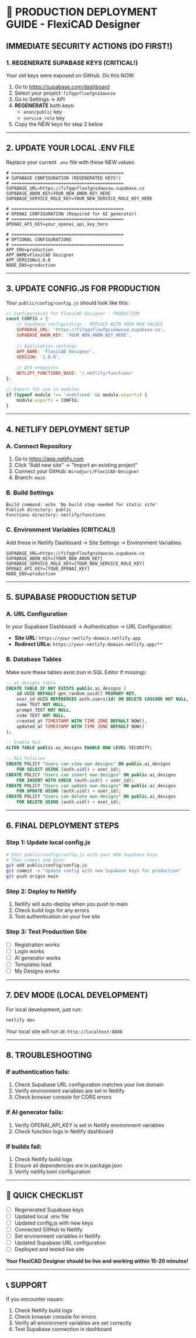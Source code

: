 # 🚀 PRODUCTION DEPLOYMENT GUIDE - FlexiCAD Designer

## IMMEDIATE SECURITY ACTIONS (DO FIRST!)

### 1. REGENERATE SUPABASE KEYS (CRITICAL!)
Your old keys were exposed on GitHub. Do this NOW:

1. Go to https://supabase.com/dashboard
2. Select your project: `fifqqnflxwfgnidawxzw`
3. Go to Settings → API
4. **REGENERATE** both keys:
   - `anon/public` key
   - `service_role` key
5. Copy the NEW keys for step 2 below

---

## 2. UPDATE YOUR LOCAL .ENV FILE

Replace your current `.env` file with these NEW values:

```env
# ===========================================
# SUPABASE CONFIGURATION (REGENERATED KEYS!)
# ===========================================
SUPABASE_URL=https://fifqqnflxwfgnidawxzw.supabase.co
SUPABASE_ANON_KEY=YOUR_NEW_ANON_KEY_HERE
SUPABASE_SERVICE_ROLE_KEY=YOUR_NEW_SERVICE_ROLE_KEY_HERE

# ===========================================
# OPENAI CONFIGURATION (Required for AI generator)
# ===========================================
OPENAI_API_KEY=your_openai_api_key_here

# ===========================================
# OPTIONAL CONFIGURATIONS
# ===========================================
APP_ENV=production
APP_NAME=FlexiCAD Designer
APP_VERSION=1.0.0
NODE_ENV=production
```

---

## 3. UPDATE CONFIG.JS FOR PRODUCTION

Your `public/config/config.js` should look like this:

```javascript
// Configuration for FlexiCAD Designer - PRODUCTION
const CONFIG = {
    // Supabase configuration - REPLACE WITH YOUR NEW VALUES
    SUPABASE_URL: 'https://fifqqnflxwfgnidawxzw.supabase.co',
    SUPABASE_ANON_KEY: 'YOUR_NEW_ANON_KEY_HERE',
    
    // Application settings
    APP_NAME: 'FlexiCAD Designer',
    VERSION: '1.0.0',
    
    // API endpoints
    NETLIFY_FUNCTIONS_BASE: '/.netlify/functions'
};

// Export for use in modules
if (typeof module !== 'undefined' && module.exports) {
    module.exports = CONFIG;
}
```

---

## 4. NETLIFY DEPLOYMENT SETUP

### A. Connect Repository
1. Go to https://app.netlify.com
2. Click "Add new site" → "Import an existing project"
3. Connect your GitHub: `Wiradjuri/FlexiCAD-Designer`
4. Branch: `main`

### B. Build Settings
```
Build command: echo 'No build step needed for static site'
Publish directory: public
Functions directory: netlify/functions
```

### C. Environment Variables (CRITICAL!)
Add these in Netlify Dashboard → Site Settings → Environment Variables:

```
SUPABASE_URL=https://fifqqnflxwfgnidawxzw.supabase.co
SUPABASE_ANON_KEY=[YOUR_NEW_ANON_KEY]
SUPABASE_SERVICE_ROLE_KEY=[YOUR_NEW_SERVICE_ROLE_KEY]
OPENAI_API_KEY=[YOUR_OPENAI_KEY]
NODE_ENV=production
```

---

## 5. SUPABASE PRODUCTION SETUP

### A. URL Configuration
In your Supabase Dashboard → Authentication → URL Configuration:
- **Site URL:** `https://your-netlify-domain.netlify.app`
- **Redirect URLs:** `https://your-netlify-domain.netlify.app/**`

### B. Database Tables
Make sure these tables exist (run in SQL Editor if missing):

```sql
-- ai_designs table
CREATE TABLE IF NOT EXISTS public.ai_designs (
    id UUID DEFAULT gen_random_uuid() PRIMARY KEY,
    user_id UUID REFERENCES auth.users(id) ON DELETE CASCADE NOT NULL,
    name TEXT NOT NULL,
    prompt TEXT NOT NULL,
    code TEXT NOT NULL,
    created_at TIMESTAMP WITH TIME ZONE DEFAULT NOW(),
    updated_at TIMESTAMP WITH TIME ZONE DEFAULT NOW()
);

-- Enable RLS
ALTER TABLE public.ai_designs ENABLE ROW LEVEL SECURITY;

-- RLS Policies
CREATE POLICY "Users can view own designs" ON public.ai_designs
    FOR SELECT USING (auth.uid() = user_id);
CREATE POLICY "Users can insert own designs" ON public.ai_designs
    FOR INSERT WITH CHECK (auth.uid() = user_id);
CREATE POLICY "Users can update own designs" ON public.ai_designs
    FOR UPDATE USING (auth.uid() = user_id);
CREATE POLICY "Users can delete own designs" ON public.ai_designs
    FOR DELETE USING (auth.uid() = user_id);
```

---

## 6. FINAL DEPLOYMENT STEPS

### Step 1: Update local config.js
```bash
# Edit public/config/config.js with your NEW Supabase keys
# Then commit and push:
git add public/config/config.js
git commit -m "Update config with new Supabase keys for production"
git push origin main
```

### Step 2: Deploy to Netlify
1. Netlify will auto-deploy when you push to main
2. Check build logs for any errors
3. Test authentication on your live site

### Step 3: Test Production Site
- [ ] Registration works
- [ ] Login works  
- [ ] AI generator works
- [ ] Templates load
- [ ] My Designs works

---

## 7. DEV MODE (LOCAL DEVELOPMENT)

For local development, just run:
```bash
netlify dev
```

Your local site will run at: `http://localhost:8888`

---

## 8. TROUBLESHOOTING

### If authentication fails:
1. Check Supabase URL configuration matches your live domain
2. Verify environment variables are set in Netlify
3. Check browser console for CORS errors

### If AI generator fails:
1. Verify OPENAI_API_KEY is set in Netlify environment variables
2. Check function logs in Netlify dashboard

### If builds fail:
1. Check Netlify build logs
2. Ensure all dependencies are in package.json
3. Verify netlify.toml configuration

---

## 🎯 QUICK CHECKLIST

- [ ] Regenerated Supabase keys
- [ ] Updated local .env file
- [ ] Updated config.js with new keys
- [ ] Connected GitHub to Netlify
- [ ] Set environment variables in Netlify
- [ ] Updated Supabase URL configuration
- [ ] Deployed and tested live site

**Your FlexiCAD Designer should be live and working within 15-20 minutes!**

---

## 📞 SUPPORT

If you encounter issues:
1. Check Netlify build logs
2. Check browser console for errors
3. Verify all environment variables are set correctly
4. Test Supabase connection in dashboard